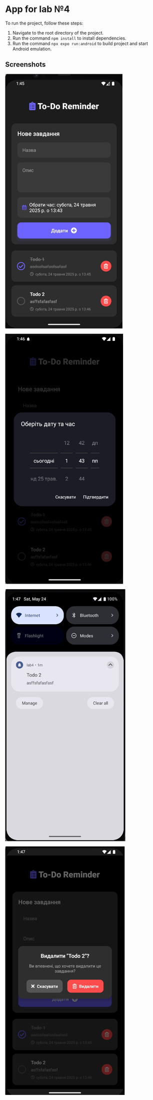 # App for lab №4
To run the project, follow these steps:

1. Navigate to the root directory of the project.
2. Run the command ```npm install``` to install dependencies.
3. Run the command ```npx expo run:android``` to build project and start Android emulation.

## Screenshots
![Main window](screenshots/Screenshot%202025-05-24%20134544.png)

![Date](screenshots/Screenshot%202025-05-24%20134629.png)

![Notifications](screenshots/Screenshot%202025-05-24%20134707.png)

![Deletion](screenshots/Screenshot%202025-05-24%20134753.png)
